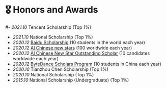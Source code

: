 # 🎖 Honors and Awards
#- *2021.10* Tencent Scholarship (Top 1%)
- *2021.10* National Scholarship (Top 1%)
- *2020.12* [Baidu Scholarship](https://baike.baidu.com/item/%E7%99%BE%E5%BA%A6%E5%A5%96%E5%AD%A6%E9%87%91/9929412) (10 students in the world each year)
- *2020.12* [AI Chinese new stars](https://mp.weixin.qq.com/s?__biz=MzA4NzQ5MTA2NA==&mid=2653639431&idx=1&sn=25b6368c1954419b9090840347d9a27d&chksm=8be75b90bc90d286a5af3ef8e610e822d705dc3cf4382b45e3f14489f3e7ec4fd8c95ed0eceb&mpshare=1&scene=2&srcid=0511LMlj9Qv9DeIZAjMjYAU9&sharer_sharetime=1620731348139&sharer_shareid=631c113940cb81f34895aa25ab14422a#rd) (100 worldwide each year)
- *2020.12* [AI Chinese New Star Outstanding Scholar](https://mp.weixin.qq.com/s?__biz=MzA4NzQ5MTA2NA==&mid=2653639431&idx=1&sn=25b6368c1954419b9090840347d9a27d&chksm=8be75b90bc90d286a5af3ef8e610e822d705dc3cf4382b45e3f14489f3e7ec4fd8c95ed0eceb&mpshare=1&scene=2&srcid=0511LMlj9Qv9DeIZAjMjYAU9&sharer_sharetime=1620731348139&sharer_shareid=631c113940cb81f34895aa25ab14422a#rd) (10 candidates worldwide each year)
- *2020.12* [ByteDance Scholars Program](https://ur.bytedance.com/scholarship) (10 students in China each year)
- *2020.10* Tianzhou Chen Scholarship (Top 1%)
- *2020.10* National Scholarship (Top 1%)
- *2015.10* National Scholarship (Undergraduate) (Top 1%)
